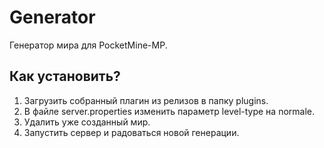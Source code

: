 # Generator
Генератор мира для PocketMine-MP.

## Как установить?
1. Загрузить собранный плагин из релизов в папку plugins.
2. В файле server.properties изменить параметр level-type на normale.
3. Удалить уже созданный мир.
4. Запустить сервер и радоваться новой генерации.
